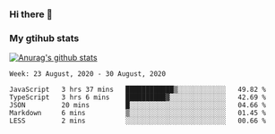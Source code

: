 ### Hi there 👋

### My gtihub stats

[![Anurag's github stats](https://github-readme-stats.vercel.app/api?username=gaozhidong)](https://github.com/gaozhidong/github-readme-stats)

<!--START_SECTION:waka-->
```text
Week: 23 August, 2020 - 30 August, 2020

JavaScript   3 hrs 37 mins   ████████████▒░░░░░░░░░░░░   49.82 % 
TypeScript   3 hrs 6 mins    ██████████▓░░░░░░░░░░░░░░   42.69 % 
JSON         20 mins         █░░░░░░░░░░░░░░░░░░░░░░░░   04.66 % 
Markdown     6 mins          ▒░░░░░░░░░░░░░░░░░░░░░░░░   01.45 % 
LESS         2 mins          ░░░░░░░░░░░░░░░░░░░░░░░░░   00.66 % 
```
<!--END_SECTION:waka-->